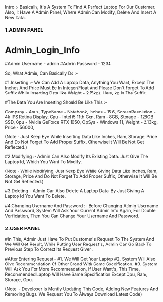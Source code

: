 Intro :- Basically, It's A System To Find A Perfect Laptop For Our Customer. Also, It Have A Admin Panel, Where Admin Can Modify, Delete  And Insert A New Data.





### 1.ADMIN PANEL ###

# Admin_Login_Info #
#Admin Username - admin
#Admin Password - 1234



So, What Admin, Can Basically Do :-

#1.Inserting :- We Can Add A Laptop Data, Anything You Want, Except The Inches And Price Must Be In Integer/Float And Please Don't Forget To Add Suffix While Inserting Data like Weight - 2.15kg). Here, kg Is The Suffix. 

#The Data You Are Inserting Should Be Like This :-

Company - Asus,
TypeName - Notebook,
Inches - 15.6,
ScreenResolution - 4k IPS Retina Display,
Cpu - Intel i5 11th Gen,
Ram - 8GB,
Storage - 128GB SSD,
Gpu - Nvidia GeForce RTX 1050,
OpSys - Windows 11,
Weight - 2.13kg,
Price - 56000,

(Note - Just Keep Eye While Inserting Data Like Inches, Ram, Storage, Price And Do Not Forget To Add Proper Suffix, Otherwise It Will Be Not Get Reflected.)



#2.Modifying :- Admin Can Also Modify Its Existing Data. Just Give The Laptop Id, Which You Want To Modify.

(Note - While Modifying, Just Keep Eye While Giving Data Like Inches, Ram, Storage, Price And Do Not Forget To Add Proper Suffix, Otherwise It Will Be Not Get Reflected.)



#3.Deleting - Admin Can Also Delete A Laptop Data, By Just Giving A Laptop Id You Want To Delete.



#4.Changing Username And Password :- Before Changing Admin Username And Password, System Will Ask Your Current Admin Info Again, For Double Verficiation, Then You Can Change Your Username And Password.





### 2.USER PANEL ###

#In This, Admin Just Have To Put Customer's Request To The System And We Will Get Result, While Putting User Request's, Admin Can Go Back To Previous Step To Correct Its Request Given.

#After Entering Request -
#1. We Will Get Your Laptop
#2. System Will Also Give Recommendation Of Other Brand With Same Specification.
#3. System Will Ask You For More Recommendation, If User Want's, This Time, Recommended Laptop Will Have Same Specification Except Cpu, Ram, Storage, Gpu.





(Note :- Developer Is Montly Updating This Code, Adding New Features And Removing Bugs. We Request You To Always Download Latest Code)
